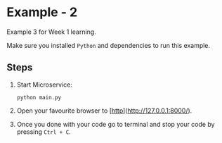 # Example - 2

Example 3 for Week 1 learning.

Make sure you installed `Python`  and dependencies to run this example.

## Steps

1. Start Microservice:

    `python main.py`

2. Open your favourite browser to [[http](http://127.0.0.1:8000/)](http://127.0.0.1:8000/).

3. Once you done with your code go to terminal and stop your code by pressing `Ctrl + C`.
